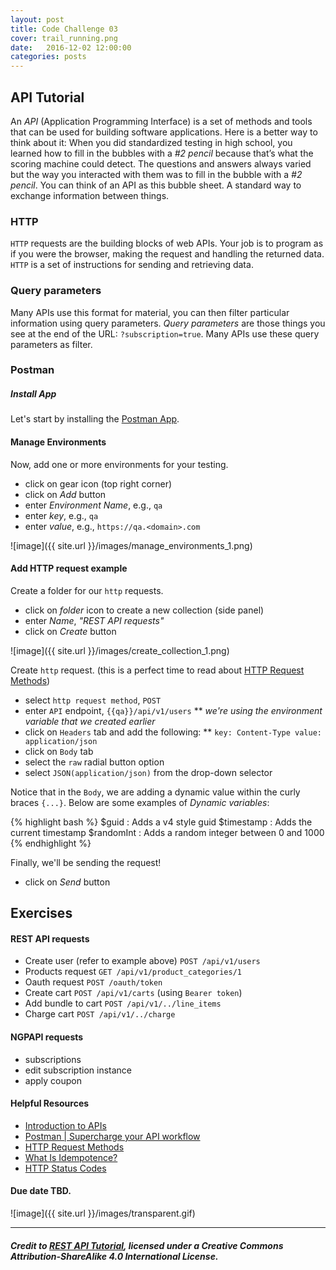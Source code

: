 ```yaml
---
layout: post
title: Code Challenge 03
cover: trail_running.png
date:   2016-12-02 12:00:00
categories: posts
---
```


## API Tutorial

An *API* (Application Programming Interface) is a set of methods and tools that can be used for building software applications.
Here is a better way to think about it: When you did standardized testing in high school, you learned how to fill in the bubbles with a _#2 pencil_ because that’s what the scoring machine could detect. The questions and answers always varied but the way you interacted with them was to fill in the bubble with a _#2 pencil_. You can think of an API as this bubble sheet. A standard way to exchange information between things.

### HTTP

`HTTP` requests are the building blocks of web APIs. Your job is to program as if you were the browser, making the request and handling the returned data. `HTTP` is a set of instructions for sending and retrieving data.

### Query parameters

Many APIs use this format for material, you can then filter particular information using query parameters. *Query parameters* are those things you see at the end of the URL: `?subscription=true`. Many APIs use these query parameters as filter.

### Postman

##### Install App
Let's start by installing the [Postman App](https://www.getpostman.com/apps).
#### Manage Environments
Now, add one or more environments for your testing.

* click on gear icon (top right corner)
* click on *Add* button
* enter *Environment Name*, e.g., `qa`
* enter *key*, e.g., `qa`
* enter *value*, e.g., `https://qa.<domain>.com`

![image]({{ site.url }}/images/manage_environments_1.png)

#### Add HTTP request example
Create a folder for our `http` requests.

* click on *folder* icon to create a new collection (side panel)
* enter *Name*, _"REST API requests"_
* click on *Create* button

![image]({{ site.url }}/images/create_collection_1.png)

Create `http` request. (this is a perfect time to read about [HTTP Request Methods](https://www.w3.org/Protocols/rfc2616/rfc2616-sec9.html))

* select `http request method`, `POST`
* enter `API` endpoint, `{{qa}}/api/v1/users`
** _we're using the environment variable that we created earlier_
* click on `Headers` tab and add the following:
** `key: Content-Type value: application/json`
* click on `Body` tab
* select the `raw` radial button option
* select `JSON(application/json)` from the drop-down selector

Notice that in the `Body`, we are adding a dynamic value within the curly braces `{...}`. Below are some examples of *Dynamic variables*:

{% highlight bash %}
$guid : Adds a v4 style guid
$timestamp : Adds the current timestamp
$randomInt : Adds a random integer between 0 and 1000
{% endhighlight %}

Finally, we'll be sending the request!

* click on *Send* button

## Exercises
#### REST API requests
* Create user (refer to example above) `POST /api/v1/users`
* Products request `GET /api/v1/product_categories/1`
* Oauth request `POST /oauth/token`
* Create cart `POST /api/v1/carts` (using `Bearer token`)
* Add bundle to cart `POST /api/v1/../line_items`
* Charge cart `POST /api/v1/../charge`

#### NGPAPI requests

* subscriptions
* edit subscription instance
* apply coupon

#### Helpful Resources
* [Introduction to APIs](https://zapier.com/learn/apis/chapter-1-introduction-to-apis/)
* [Postman | Supercharge your API workflow](https://www.getpostman.com/)
* [HTTP Request Methods](https://www.w3.org/Protocols/rfc2616/rfc2616-sec9.html)
* [What Is Idempotence?](http://www.restapitutorial.com/lessons/idempotency.html)
* [HTTP Status Codes](http://www.restapitutorial.com/httpstatuscodes.html)

#### Due date TBD.

![image]({{ site.url }}/images/transparent.gif)

* * *

##### _Credit to [REST API Tutorial](RestApiTutorial.com), licensed under a Creative Commons Attribution-ShareAlike 4.0 International License._

